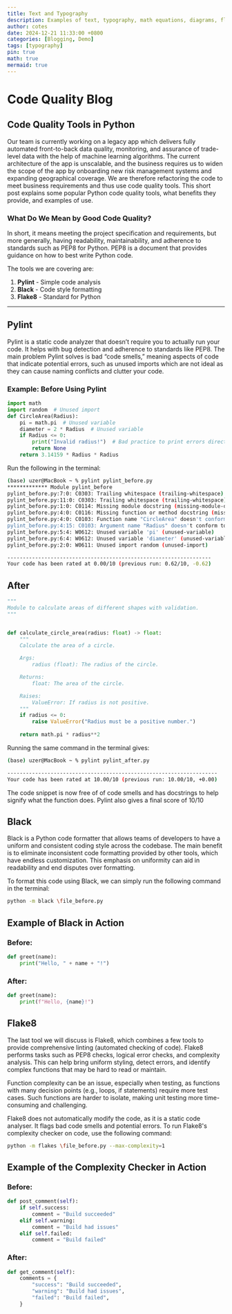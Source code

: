 ```yaml
---
title: Text and Typography
description: Examples of text, typography, math equations, diagrams, flowcharts, pictures, videos, and more.
author: cotes
date: 2024-12-21 11:33:00 +0800
categories: [Blogging, Demo]
tags: [typography]
pin: true 
math: true
mermaid: true
---
```

# Code Quality Blog

## Code Quality Tools in Python

Our team is currently working on a legacy app which delivers fully automated front-to-back data quality, monitoring, and assurance of trade-level data with the help of machine learning algorithms. The current architecture of the app is unscalable, and the business requires us to widen the scope of the app by onboarding new risk management systems and expanding geographical coverage. We are therefore refactoring the code to meet business requirements and thus use code quality tools. This short post explains some popular Python code quality tools, what benefits they provide, and examples of use.

### What Do We Mean by Good Code Quality?

In short, it means meeting the project specification and requirements, but more generally, having readability, maintainability, and adherence to standards such as PEP8 for Python. PEP8 is a document that provides guidance on how to best write Python code.

The tools we are covering are:

1. **Pylint** - Simple code analysis  
2. **Black** - Code style formatting  
3. **Flake8** - Standard for Python  

---

## Pylint

Pylint is a static code analyzer that doesn’t require you to actually run your code. It helps with bug detection and adherence to standards like PEP8. The main problem Pylint solves is bad “code smells,” meaning aspects of code that indicate potential errors, such as unused imports which are not ideal as they can cause naming conflicts and clutter your code.

### Example: Before Using Pylint

```python
import math
import random  # Unused import
def CircleArea(Radius):
    pi = math.pi  # Unused variable
    diameter = 2 * Radius  # Unused variable    
    if Radius <= 0:
        print("Invalid radius!")  # Bad practice to print errors directly
        return None
    return 3.14159 * Radius * Radius
```

Run the following in the terminal:
```bash
(base) uzer@MacBook ~ % pylint pylint_before.py
************* Module pylint_before
pylint_before.py:7:0: C0303: Trailing whitespace (trailing-whitespace)
pylint_before.py:11:0: C0303: Trailing whitespace (trailing-whitespace)
pylint_before.py:1:0: C0114: Missing module docstring (missing-module-docstring)
pylint_before.py:4:0: C0116: Missing function or method docstring (missing-function-docstring)
pylint_before.py:4:0: C0103: Function name "CircleArea" doesn't conform to snake_case naming style (invalid-name)
pylint_before.py:4:15: C0103: Argument name "Radius" doesn't conform to snake_case naming style (invalid-name)
pylint_before.py:5:4: W0612: Unused variable 'pi' (unused-variable)
pylint_before.py:6:4: W0612: Unused variable 'diameter' (unused-variable)
pylint_before.py:2:0: W0611: Unused import random (unused-import)

------------------------------------------------------------------
Your code has been rated at 0.00/10 (previous run: 0.62/10, -0.62)
```

## After 
```python
"""
Module to calculate areas of different shapes with validation.
"""


def calculate_circle_area(radius: float) -> float:
    """
    Calculate the area of a circle.

    Args:
        radius (float): The radius of the circle.

    Returns:
        float: The area of the circle.

    Raises:
        ValueError: If radius is not positive.
    """
    if radius <= 0:
        raise ValueError("Radius must be a positive number.")
    
    return math.pi * radius**2
```

Running the same command in the terminal gives:
```bash
(base) uzer@MacBook ~ % pylint pylint_after.py

--------------------------------------------------------------------
Your code has been rated at 10.00/10 (previous run: 10.00/10, +0.00)
```

The code snippet is now free of of code smells and has docstrings to help signify what the function does. Pylint also gives a final score of 10/10

## Black

Black is a Python code formatter that allows teams of developers to have a uniform and consistent coding style across the codebase. The main benefit is to eliminate inconsistent code formatting provided by other tools, which have endless customization. This emphasis on uniformity can aid in readability and end disputes over formatting. 

To format this code using Black, we can simply run the following command in the terminal:

```bash
python -m black \file_before.py
```
## Example of Black in Action
### Before:
```python 
def greet(name):
    print("Hello, " + name + "!")
```
### After:
```python 
def greet(name):
    print(f"Hello, {name}!")
```
## Flake8

The last tool we will discuss is Flake8, which combines a few tools to provide comprehensive linting (automated checking of code). Flake8 performs tasks such as PEP8 checks, logical error checks, and complexity analysis. This can help bring uniform styling, detect errors, and identify complex functions that may be hard to read or maintain.

Function complexity can be an issue, especially when testing, as functions with many decision points (e.g., loops, if statements) require more test cases. Such functions are harder to isolate, making unit testing more time-consuming and challenging.

Flake8 does not automatically modify the code, as it is a static code analyser. It flags bad code smells and potential errors. To run Flake8's complexity checker on code, use the following command:

```bash
python -m flakes \file_before.py --max-complexity=1
```
## Example of the Complexity Checker in Action
### Before:

```python
def post_comment(self):
    if self.success:
        comment = "Build succeeded"
    elif self.warning:
        comment = "Build had issues"
    elif self.failed:
        comment = "Build failed"
```
### After:

```python
def get_comment(self):
    comments = {
        "success": "Build succeeded",
        "warning": "Build had issues",
        "failed": "Build failed",
    }
```


